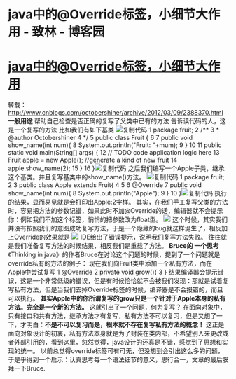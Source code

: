 
# java中的@Override标签，小细节大作用 - 致林 - 博客园






# [java中的@Override标签，小细节大作用](https://www.cnblogs.com/bincoding/p/5725732.html)

转载：http://www.cnblogs.com/octobershiner/archive/2012/03/09/2388370.html
**一般用途**
帮助自己检查是否正确的复写了父类中已有的方法
告诉读代码的人，这是一个复写的方法
比如我们有如下基类
![复制代码](https://common.cnblogs.com/images/copycode.gif)
1 package fruit;
2 /**
3  * @author Octobershiner
4  */
5 public class Fruit {
6
7     public void show_name(int num){
8         System.out.println("Fruit: "+mum);
9     }
10
11     public static void main(String[] args) {
12         // TODO code application logic here
13         Fruit apple  = new Apple(); //generate a kind of new fruit
14         apple.show_name(2);
15     }
16 }![复制代码](https://common.cnblogs.com/images/copycode.gif)
之后我们编写一个Apple子类，继承这个基类。并且复写基类中的show_name()方法。
![复制代码](https://common.cnblogs.com/images/copycode.gif)
1 package fruit;
2
3 public class Apple extends Fruit{
4
5
6     @Override
7     public void show_name(int num){
8         System.out.println("Apple");
9     }
10 }![复制代码](https://common.cnblogs.com/images/copycode.gif)
执行的结果，显而易见就是会打印出Apple:2字样。
其实，在我们手工复写父类的方法时，容易把方法的参数记错，如果此时不加@Override的话，编辑器就不会提示你：例如我们不加这个标签，悄悄的把参数改为float型。
![](https://pic002.cnblogs.com/images/2012/321923/2012030920461828.png)
这个时候，其实我们并没有按照我们的意图成功复写方法，于是一个隐藏的bug就这样诞生了，相反加上Override的效果就是
![](https://pic002.cnblogs.com/images/2012/321923/2012030920485361.png)
IDE给出了错误提示，说明我们复写方法失败。
往往就是我们准备复写方法的时候结果，相反我们是重载了方法。
**Bruce的 一个思考**
《Thinking in java》的作者Bruce在讨论这个问题的时候，提到了一个问题就是override私有的方法的例子：
现在我们向Fruit类中添加一个私有方法，而在Apple中尝试复写
1         @Override
2         private void grow(){
3         }
结果编译器会提示错误，这是一个非常低级的错误，但是有时候恰恰就不会被我们发现：那就是试着复写私有方法，但是当我们去掉Override标签的时候，编译器是不会报错的，而且可以执行。
**其实Apple中的你所谓复写的grow只是一个针对于Apple本身的私有方法。完全是一个新的方法。**
这就引出了一个问题，何为复写？
在面向对象中，只有接口和共有方法，继承方法才有复写，私有方法不可以复习，但是又想了一下，才明白：**不是不可以复习而是，根本就不存在复写私有方法的概念！**
这正是面向对象设计的初衷，私有方法本身就是为了封装在类内部，不希望别人来更改或者外部引用的，看到这里，忽然觉得，java设计的还真是不错，感觉到了思想和实现的统一。
以前总觉得override标签可有可无，但没想到会引出这么多的问题，于是乎得到一个启示：认真思考每一个语法细节的意义，思行合一，文章的最后膜拜一下Bruce.





